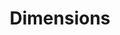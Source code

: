 ---
layout: song
id: 35
title: Dimensions
artist: Kraedt
genre: Complextro
image: Dimensions.jpg
buy-able: true
downloadable: true
yt-id: https://youtu.be/LnWrQoymtk0
itunes: https://itunes.apple.com/us/album/dimensions-single/id1294048420
beatport:
gplay: https://play.google.com/store/music/album/Kraedt_Dimensions?id=B5gftmllonzmpdsrk7jybvu2mpq
amazon: https://www.amazon.com/Dimensions-Kraedt/dp/B0768Q13GQ/ref=sr_1_1?s=dmusic&ie=UTF8&qid=1507958475&sr=1-1-mp3-albums-bar-strip-0&keywords=Kraedt
spotify: https://open.spotify.com/track/3cyMmq1fIUNwlEN8Bhn0CA
license: 1
---